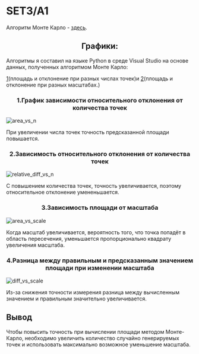 # SET3/A1
Алгоритм Монте Карло - [здесь](https://github.com/blackbarashka/HSE_Algosi/blob/main/A1.cpp). 

<h2 align="center">Графики:</h2>
Алгоритмы я составил на языке Python в среде Visual Studio на основе данных, полученных алгоритмом Монте Карло: 

[1](https://github.com/blackbarashka/HSE_Algosi/blob/main/result.csv)(площадь и отклонение при разных числах точек)и [2](https://github.com/blackbarashka/HSE_Algosi/blob/main/scale_result.csv)(площадь и отклонение при разных масштабах.)
<h3 align="center">1.График зависимости относительного отклонения от количества точек</h3>

![area_vs_n](https://github.com/user-attachments/assets/7586ee56-2550-4f94-8bfe-9516ad342908)

При увеличении числа точек точность предсказанной площади повышается.

<h3 align="center">2.Зависимость относительного отклонения от количества точек</h3>

![relative_diff_vs_n](https://github.com/user-attachments/assets/ea2b1b7e-40be-4243-b22a-b0ea7a3bd8eb)

С повышением количества точек, точность увеличивается, поэтому относительное отклонение умененьшается.

<h3 align="center">3.Зависимость площади от масштаба</h3>

![area_vs_scale](https://github.com/user-attachments/assets/f9275fe5-5d72-4aa8-89b3-247a4c3fe6ea)

Когда масштаб увеличивается, вероятность того, что точка попадёт в область пересечения, уменьшается пропорционально квадрату увеличения масштаба.

<h3 align="center">4.Разница между правильным и предсказанным значением площади при изменении масштаба</h3>

![diff_vs_scale](https://github.com/user-attachments/assets/bfc308ea-65a8-4fce-a9d4-c6d3fe827143)

Из-за снижения точности измерения разница между вычисленным значением и правильным значительно увеличивается.

<h2>Вывод</h2>
Чтобы повысить точность при вычислении площади методом Монте-Карло, необходимо увеличить количество случайно генерируемых точек и использовать максимально возможное уменьшение масштаба.

